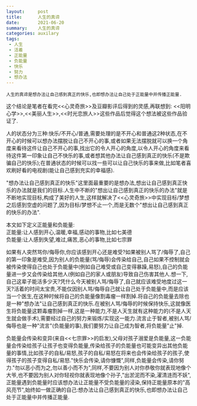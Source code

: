 ```yaml
---
layout:     post
title:      人生的真谛
date:       2021-06-20
summary:    人生的真谛
categories: auxilary
tags:
 - 人生
 - 活着
 - 正能量
 - 负能量
 - 快乐
 - 努力
 - 想办法
---
```


```
人生的真谛是想办法让自己感到真正的快乐,也即想办法让自己处于正能量中并传播正能量.
```

这个结论是笔者在看完<<心灵奇旅>>及豆瓣影评后得到的灵感,再联想到: <<阳明心学>>,<<美丽人生>>,<<时光恋旅人>>这些作品后觉得这个想法被这些作品验证了.

人的状态分为三种:快乐/不开心/普通,需要处理的是不开心和普通这2种状态,在不开心的时候可以想办法摆脱让自己不开心的事,或者如果无法摆脱就可以换一个角度来看待这件让自己不开心的事,找出它的令人开心的角度,以令人开心的角度来看待这件第一印象让自己不快乐的事,或者想其他办法让自己感到真正的快乐(不是欺骗自己的快乐);在普通状态的时候可以找一些可以让自己快乐的事来做,比如笔者喜欢刷好看的电视剧(能让自己感到充实的幸福感).

"想办法让自己感到真正的快乐"这里面最重要的是想办法,想出让自己感到真正快乐的办法就是我们的目标.人生中不断的"想出让自己感到真正的快乐的办法"就是不断地实现目标,构成了美好的人生,这样就解决了<<心灵奇旅>>中实现目标/梦想之后感到空虚的问题了,因为目标/梦想不止一个,而是无数个"想出让自己感到真正的快乐的办法".

本文如下定义正能量和负能量:  
正能量:让人感到开心,温暖,幸福,感动的事物,比如七美德  
负能量:让人感到失望,难过,痛苦,恶心的事物,比如七宗罪  

如果有人突然骂你/侮辱你,你应该感到开心还是难受?如果被别人骂了/侮辱了,自己的第一印象是难受,因为别人的负能量(骂/侮辱)会传染给自己,自己如果不控制就会被传染使得自己也处于负能量中(例如自己难受或自己变得暴躁,易怒),自己的负能量进一步又会传染给其他人(例如自己的家人或朋友)导致自己伤害其他人.想一下,自己这辈子能活多少天?凭什么今天被别人骂/侮辱了,自己就应该难受地度过这一天?活着的时间太宝贵,不能仅因别人骂/侮辱自己就让自己处于负能量中,而是应该当一个医生,在这种时候将自己的负能量像割毒瘤一样割掉.将自己的负能量去除也是一种"想办法"让自己感到真正的快乐.在被别人骂/侮辱的时候保持快乐,这就像医生将负能量这颗毒瘤割掉一样,这是一种能力,不是人天生就有这种能力的(不是人天生就会做手术),需要经过自己的努力来锻炼/实现这一能力.流言止于智者,被别人骂/侮辱也是一种"流言"(负能量的事),我们要努力让自己成为智者,将负能量"止"掉.

负能量会传染和变异(来自<<七宗罪>>的启发),父母对孩子溺爱是负能量,这一负能量会传染给孩子让孩子也变得负能量,传染给孩子的负能量也可能变异出其他负能量的事情,比如孩子的自私/易怒,孩子的自私/易怒在将来也会传染给孩子的孩子,使得孩子的孩子变得自私/易怒."快乐会传染,请你慷慨",同样,负能量会传染,请你努力."勿以恶小而为之,勿以善小而不为",同样,不要因为别人对你恭敬你就表现地像个大爷,也不要因为别人对你轻视你就表现地像个孙子,"出淤泥而不染,濯清涟而不妖",正能量遇到负能量时应该想办法让正能量不受负能量的浸染,保持正能量原本的"高风亮节",始终如一做正确的自己:想办法让自己感到真正的快乐,也即想办法让自己处于正能量中并传播正能量.


